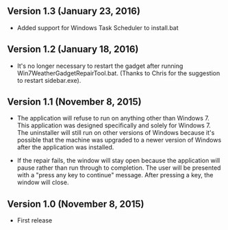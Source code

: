 ## Version 1.3 (January 23, 2016)

* Added support for Windows Task Scheduler to install.bat


## Version 1.2 (January 18, 2016)

* It's no longer necessary to restart the gadget after
  running Win7WeatherGadgetRepairTool.bat.  (Thanks to
  Chris for the suggestion to restart sidebar.exe).


## Version 1.1 (November 8, 2015)

* The application will refuse to run on anything other than
  Windows 7.  This application was designed specifically
  and solely for Windows 7.  The uninstaller will still run
  on other versions of Windows because it's possible that
  the machine was upgraded to a newer version of Windows
  after the application was installed.

* If the repair fails, the window will stay open because the
  application will pause rather than run through to completion.
  The user will be presented with a "press any key to continue"
  message.  After pressing a key, the window will close.


## Version 1.0 (November 8, 2015)

* First release
